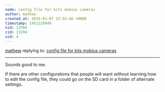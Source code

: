 ```yaml
---
node: config file for kits mobius cameras
author: mathew
created_at: 2016-01-07 23:55:40 +0000
timestamp: 1452210940
nid: 12566
cid: 13294
uid: 4
---
```




[mathew](../profile/mathew) replying to: [config file for kits mobius cameras](../notes/tonyc/01-06-2016/config-file-for-kits-mobius-cameras)

----
Sounds good to me.  

If there are other configurations that people will want without learning how to edit the config file, they could go on the SD card in a folder of alternate settings. 